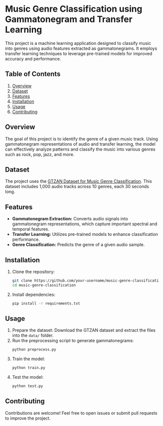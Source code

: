 
# Music Genre Classification using Gammatonegram and Transfer Learning  

This project is a machine learning application designed to classify music into genres using audio features extracted as gammatonegrams. It employs transfer learning techniques to leverage pre-trained models for improved accuracy and performance.  

## Table of Contents  
1. [Overview](#overview)  
2. [Dataset](#dataset)  
3. [Features](#features)  
4. [Installation](#installation)  
5. [Usage](#usage)  
6. [Contributing](#contributing)  

## Overview  
The goal of this project is to identify the genre of a given music track. Using gammatonegram representations of audio and transfer learning, the model can effectively analyze patterns and classify the music into various genres such as rock, pop, jazz, and more.  

## Dataset  
The project uses the [GTZAN Dataset for Music Genre Classification](https://www.kaggle.com/datasets/andradaolteanu/gtzan-dataset-music-genre-classification/code). This dataset includes 1,000 audio tracks across 10 genres, each 30 seconds long.  

## Features  
- **Gammatonegram Extraction:** Converts audio signals into gammatonegram representations, which capture important spectral and temporal features.  
- **Transfer Learning:** Utilizes pre-trained models to enhance classification performance.  
- **Genre Classification:** Predicts the genre of a given audio sample.  

## Installation  
1. Clone the repository:  
   ```bash  
   git clone https://github.com/your-username/music-genre-classification.git  
   cd music-genre-classification  
   ```  
2. Install dependencies:  
   ```bash  
   pip install -r requirements.txt  
   ```  

## Usage  
1. Prepare the dataset: Download the GTZAN dataset and extract the files into the `data/` folder.  
2. Run the preprocessing script to generate gammatonegrams:  
   ```bash  
   python preprocess.py  
   ```  
3. Train the model:  
   ```bash  
   python train.py  
   ```  
4. Test the model:  
   ```bash  
   python test.py  
   ```  

## Contributing  
Contributions are welcome! Feel free to open issues or submit pull requests to improve the project.  

